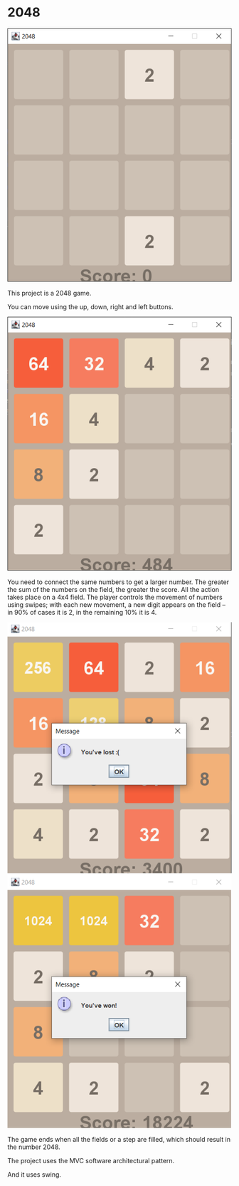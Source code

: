 # 2048

![Game start](readme-resources/img1.png)

This project is a 2048 game.

You can move using the up, down, right and left buttons.

![Example](readme-resources/img2.png)

You need to connect the same numbers to get a larger number. The greater the sum of the numbers on the field, the greater the score. All the action takes place on a 4x4 field. The player controls the movement of numbers using swipes; with each new movement, a new digit appears on the field – in 90% of cases it is 2, in the remaining 10% it is 4. 

![Game over](readme-resources/img3.png)
![Game over](readme-resources/img4.png)

The game ends when all the fields or a step are filled, which should result in the number 2048.

The project uses the MVC software architectural pattern.

And it uses swing.